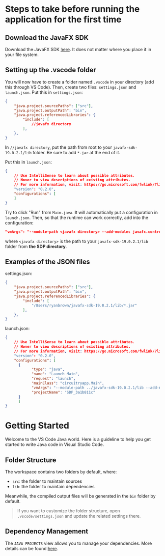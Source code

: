 # Steps to take before running the application for the first time

## Download the JavaFX SDK

Download the JavaFX SDK [here](https://gluonhq.com/products/javafx/). It does not matter where you place it in your file system.

## Setting up the .vscode folder

You will now have to create a folder named `.vscode` in your directory (add this through VS Code). Then, create two files: `settings.json` and `launch.json`. Put this in `settings.json`:

```json
{
    "java.project.sourcePaths": ["src"],
    "java.project.outputPath": "bin",
    "java.project.referencedLibraries": {
        "include": [
            //javafx directory
        ],
    },
}
```

In `//javafx directory`, put the path from root to your `javafx-sdk-19.0.2.1/lib` folder. Be sure to add `*.jar` at the end of it.

Put this in `launch.json`:

```json
{
    // Use IntelliSense to learn about possible attributes.
    // Hover to view descriptions of existing attributes.
    // For more information, visit: https://go.microsoft.com/fwlink/?linkid=830387
    "version": "0.2.0",
    "configurations": [
    ]
}
```

Try to click "Run" from `Main.java`. It will automatically put a configuration in `launch.json`. Then, so that the runtime can work correctly, add into the configuration:

```json
"vmArgs": "--module-path <javafx directory> --add-modules javafx.controls,javafx.fxml",
```

where `<javafx directory>` is the path to your `javafx-sdk-19.0.2.1/lib` folder from **the SDP directory**.

## Examples of the JSON files

settings.json:
```json
{
    "java.project.sourcePaths": ["src"],
    "java.project.outputPath": "bin",
    "java.project.referencedLibraries": {
        "include": [
            "/Users/ryanbrown/javafx-sdk-19.0.2.1/lib/*.jar"
        ],
    },
}
```

launch.json:
```json
{
    // Use IntelliSense to learn about possible attributes.
    // Hover to view descriptions of existing attributes.
    // For more information, visit: https://go.microsoft.com/fwlink/?linkid=830387
    "version": "0.2.0",
    "configurations": [
      {
            "type": "java",
            "name": "Launch Main",
            "request": "launch",
            "mainClass": "circuitryapp.Main",
            "vmArgs": "--module-path ../javafx-sdk-19.0.2.1/lib --add-modules javafx.controls,javafx.fxml",
            "projectName": "SDP_3a1b811c"
      }
      ]
}
```

# Getting Started

Welcome to the VS Code Java world. Here is a guideline to help you get started to write Java code in Visual Studio Code.

## Folder Structure

The workspace contains two folders by default, where:

- `src`: the folder to maintain sources
- `lib`: the folder to maintain dependencies

Meanwhile, the compiled output files will be generated in the `bin` folder by default.

> If you want to customize the folder structure, open `.vscode/settings.json` and update the related settings there.

## Dependency Management

The `JAVA PROJECTS` view allows you to manage your dependencies. More details can be found [here](https://github.com/microsoft/vscode-java-dependency#manage-dependencies).
